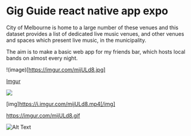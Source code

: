 # Gig Guide react native app expo

City of Melbourne is home to a large number of these venues and this dataset provides a list of dedicated live music venues, and other venues and spaces which present live music, in the municipality.

The aim is to make a basic web app for my friends bar, which hosts local bands on almost every night.  

!(image)[https://imgur.com/mijULd8.jpg]


[Imgur](https://imgur.com/mijULd8.jpg)

<img src="https://imgur.com/mijULd8.jpg"/>

[img]https://i.imgur.com/mijULd8.mp4[/img]

https://imgur.com/mijULd8.gif

![Alt Text](https://imgur.com/mijULd8.gif)
